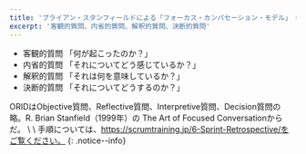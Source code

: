 ```yaml
---
title: 'ブライアン・スタンフィールドによる「フォーカス・カンバセーション・モデル」 ORID'
excerpt: '客観的質問、内省的質問、解釈的質問、決断的質問'
---
```


* 客観的質問 「何が起こったのか？」
* 内省的質問 「それについてどう感じているか？」
* 解釈的質問 「それは何を意味しているか？」
* 決断的質問 「それについてどうするのか？」

ORIDはObjective質問、Reflective質問、Interpretive質問、Decision質問の略。R. Brian Stanfield（1999年）の The Art of Focused Conversationからだ。 \\
\\
手順については、https://scrumtraining.jp/6-Sprint-Retrospective/をご覧ください。
{: .notice--info}

